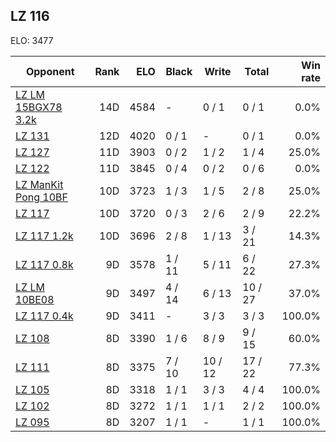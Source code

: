 ## LZ 116 ##

ELO: 3477

Opponent | Rank | ELO | Black | Write | Total | Win rate
---------|-----:|----:|-------|-------|-------|-------:
[LZ LM 15BGX78 3.2k](LZ%20LM%2015BGX78%203.2k.md) | 14D | 4584 | - | 0 / 1 | 0 / 1 | 0.0%
[LZ 131](LZ%20131.md) | 12D | 4020 | 0 / 1 | - | 0 / 1 | 0.0%
[LZ 127](LZ%20127.md) | 11D | 3903 | 0 / 2 | 1 / 2 | 1 / 4 | 25.0%
[LZ 122](LZ%20122.md) | 11D | 3845 | 0 / 4 | 0 / 2 | 0 / 6 | 0.0%
[LZ ManKit Pong 10BF](LZ%20ManKit%20Pong%2010BF.md) | 10D | 3723 | 1 / 3 | 1 / 5 | 2 / 8 | 25.0%
[LZ 117](LZ%20117.md) | 10D | 3720 | 0 / 3 | 2 / 6 | 2 / 9 | 22.2%
[LZ 117 1.2k](LZ%20117%201.2k.md) | 10D | 3696 | 2 / 8 | 1 / 13 | 3 / 21 | 14.3%
[LZ 117 0.8k](LZ%20117%200.8k.md) | 9D | 3578 | 1 / 11 | 5 / 11 | 6 / 22 | 27.3%
[LZ LM 10BE08](LZ%20LM%2010BE08.md) | 9D | 3497 | 4 / 14 | 6 / 13 | 10 / 27 | 37.0%
[LZ 117 0.4k](LZ%20117%200.4k.md) | 9D | 3411 | - | 3 / 3 | 3 / 3 | 100.0%
[LZ 108](LZ%20108.md) | 8D | 3390 | 1 / 6 | 8 / 9 | 9 / 15 | 60.0%
[LZ 111](LZ%20111.md) | 8D | 3375 | 7 / 10 | 10 / 12 | 17 / 22 | 77.3%
[LZ 105](LZ%20105.md) | 8D | 3318 | 1 / 1 | 3 / 3 | 4 / 4 | 100.0%
[LZ 102](LZ%20102.md) | 8D | 3272 | 1 / 1 | 1 / 1 | 2 / 2 | 100.0%
[LZ 095](LZ%20095.md) | 8D | 3207 | 1 / 1 | - | 1 / 1 | 100.0%
